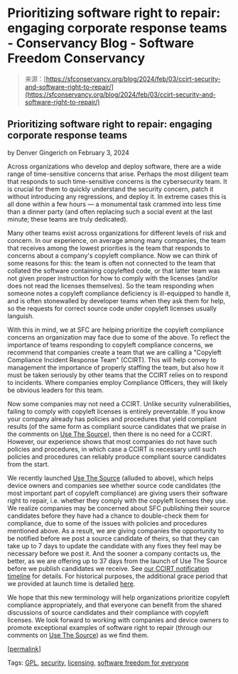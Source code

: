 <!--yml
category: 未分类
date: 2024-05-27 14:36:32
-->

# Prioritizing software right to repair: engaging corporate response teams - Conservancy Blog - Software Freedom Conservancy

> 来源：[https://sfconservancy.org/blog/2024/feb/03/ccirt-security-and-software-right-to-repair/](https://sfconservancy.org/blog/2024/feb/03/ccirt-security-and-software-right-to-repair/)

## Prioritizing software right to repair: engaging corporate response teams

by Denver Gingerich on February 3, 2024

Across organizations who develop and deploy software, there are a wide range of time-sensitive concerns that arise. Perhaps the most diligent team that responds to such time-sensitive concerns is the cybersecurity team. It is crucial for them to quickly understand the security concern, patch it without introducing any regressions, and deploy it. In extreme cases this is all done within a few hours — a monumental task crammed into less time than a dinner party (and often replacing such a social event at the last minute; these teams are truly dedicated).

Many other teams exist across organizations for different levels of risk and concern. In our experience, on average among many companies, the team that receives among the lowest priorities is the team that responds to concerns about a company's copyleft compliance. Now we can think of some reasons for this: the team is often not connected to the team that collated the software containing copylefted code, or that latter team was not given proper instruction for how to comply with the licenses (and/or does not read the licenses themselves). So the team responding when someone notes a copyleft compliance deficiency is ill-equipped to handle it, and is often stonewalled by developer teams when they ask them for help, so the requests for correct source code under copyleft licenses usually languish.

With this in mind, we at SFC are helping prioritize the copyleft compliance concerns an organization may face due to some of the above. To reflect the importance of teams responding to copyleft compliance concerns, we recommend that companies create a team that we are calling a "Copyleft Compliance Incident Response Team" (CCIRT). This will help convey to management the importance of properly staffing the team, but also how it must be taken seriously by other teams that the CCIRT relies on to respond to incidents. Where companies employ Compliance Officers, they will likely be obvious leaders for this team.

Now some companies may not need a CCIRT. Unlike security vulnerabilities, failing to comply with copyleft licenses is entirely preventable. If you know your company already has policies and procedures that yield compliant results (of the same form as compliant source candidates that we praise in the comments on [Use The Source](/usethesource/)), then there is no need for a CCIRT. However, our experience shows that most companies do not have such policies and procedures, in which case a CCIRT is necessary until such policies and procedures can reliably produce compliant source candidates from the start.

We recently launched [Use The Source](/usethesource/) (alluded to above), which helps device owners and companies see whether source code candidates (the most important part of copyleft compliance) are giving users their software right to repair, i.e. whether they comply with the copyleft licenses they use. We realize companies may be concerned about SFC publishing their source candidates before they have had a chance to double-check them for compliance, due to some of the issues with policies and procedures mentioned above. As a result, we are giving companies the opportunity to be notified before we post a source candidate of theirs, so that they can take up to 7 days to update the candidate with any fixes they feel may be necessary before we post it. And the sooner a company contacts us, the better, as we are offering up to 37 days from the launch of Use The Source before we publish candidates we receive. See [our CCIRT notification timeline](/usethesource/ccirt-process/) for details. For historical purposes, the additional grace period that we provided at launch time is detailed [here](/img/ccirt-initial.png).

We hope that this new terminology will help organizations prioritize copyleft compliance appropriately, and that everyone can benefit from the shared discussions of source candidates and their compliance with copyleft licenses. We look forward to working with companies and device owners to promote exceptional examples of software right to repair (through our comments on [Use The Source](/usethesource/)) as we find them.

[[permalink]](/blog/2024/feb/03/ccirt-security-and-software-right-to-repair/)

Tags: [GPL](/blog/?tag=gpl), [security](/blog/?tag=security), [licensing](/blog/?tag=licensing), [software freedom for everyone](/blog/?tag=FreedomforEveryone)